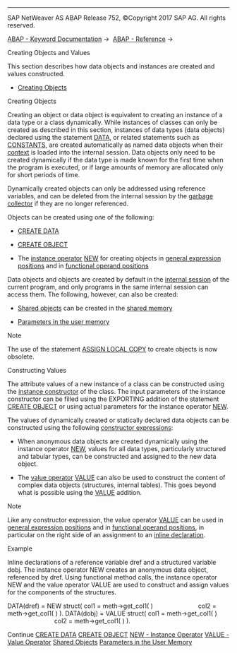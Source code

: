   

* * *

SAP NetWeaver AS ABAP Release 752, ©Copyright 2017 SAP AG. All rights reserved.

[ABAP - Keyword Documentation](javascript:call_link\('abenabap.htm'\)) →  [ABAP - Reference](javascript:call_link\('abenabap_reference.htm'\)) → 

Creating Objects and Values

This section describes how data objects and instances are created and values constructed.

-   [Creating Objects](#abencreate-objects-1--------constructing-values---@ITOC@@ABENCREATE_OBJECTS_2)

Creating Objects

Creating an object or data object is equivalent to creating an instance of a data type or a class dynamically. While instances of classes can only be created as described in this section, instances of data types (data objects) declared using the statement [DATA](javascript:call_link\('abapdata.htm'\)), or related statements such as [CONSTANTS](javascript:call_link\('abapconstants.htm'\)), are created automatically as named data objects when their [context](javascript:call_link\('abencontext_2_glosry.htm'\) "Glossary Entry") is loaded into the internal session. Data objects only need to be created dynamically if the data type is made known for the first time when the program is executed, or if large amounts of memory are allocated only for short periods of time.

Dynamically created objects can only be addressed using reference variables, and can be deleted from the internal session by the [garbage collector](javascript:call_link\('abengarbage_collector_glosry.htm'\) "Glossary Entry") if they are no longer referenced.

Objects can be created using one of the following:

-   [CREATE DATA](javascript:call_link\('abapcreate_data.htm'\))

-   [CREATE OBJECT](javascript:call_link\('abapcreate_object.htm'\))

-   The [instance operator](javascript:call_link\('abeninstance_operator_glosry.htm'\) "Glossary Entry") [NEW](javascript:call_link\('abenconstructor_expression_new.htm'\)) for creating objects in [general expression positions](javascript:call_link\('abengeneral_expr_position_glosry.htm'\) "Glossary Entry") and in [functional operand positions](javascript:call_link\('abenfunctional_position_glosry.htm'\) "Glossary Entry")

Data objects and objects are created by default in the [internal session](javascript:call_link\('abeninternal_session_glosry.htm'\) "Glossary Entry") of the current program, and only programs in the same internal session can access them. The following, however, can also be created:

-   [Shared objects](javascript:call_link\('abenabap_shared_objects.htm'\)) can be created in the [shared memory](javascript:call_link\('abenshared_memory_glosry.htm'\) "Glossary Entry")

-   [Parameters in the user memory](javascript:call_link\('abenmemory.htm'\))

Note

The use of the statement [ASSIGN LOCAL COPY](javascript:call_link\('abapassign_local_copy.htm'\)) to create objects is now obsolete.

Constructing Values

The attribute values of a new instance of a class can be constructed using the [instance constructor](javascript:call_link\('abeninstance_constructor_glosry.htm'\) "Glossary Entry") of the class. The input parameters of the instance constructor can be filled using the EXPORTING addition of the statement [CREATE OBJECT](javascript:call_link\('abapcreate_object.htm'\)) or using actual parameters for the instance operator [NEW](javascript:call_link\('abenconstructor_expression_new.htm'\)).

The values of dynamically created or statically declared data objects can be constructed using the following [constructor expressions](javascript:call_link\('abenconstructor_expression_glosry.htm'\) "Glossary Entry"):

-   When anonymous data objects are created dynamically using the instance operator [NEW](javascript:call_link\('abenconstructor_expression_new.htm'\)), values for all data types, particularly structured and tabular types, can be constructed and assigned to the new data object.

-   The [value operator](javascript:call_link\('abenvalue_operator_glosry.htm'\) "Glossary Entry") [VALUE](javascript:call_link\('abenconstructor_expression_value.htm'\)) can also be used to construct the content of complex data objects (structures, internal tables). This goes beyond what is possible using the [VALUE](javascript:call_link\('abapdata_options.htm'\)) addition.

Note

Like any constructor expression, the value operator [VALUE](javascript:call_link\('abenconstructor_expression_value.htm'\)) can be used in [general expression positions](javascript:call_link\('abengeneral_expr_position_glosry.htm'\) "Glossary Entry") and in [functional operand positions](javascript:call_link\('abenfunctional_position_glosry.htm'\) "Glossary Entry"), in particular on the right side of an assignment to an [inline declaration](javascript:call_link\('abendata_inline.htm'\)).

Example

Inline declarations of a reference variable dref and a structured variable dobj. The instance operator NEW creates an anonymous data object, referenced by dref. Using functional method calls, the instance operator NEW and the value operator VALUE are used to construct and assign values for the components of the structures.

DATA(dref) = NEW struct( col1 = meth->get\_col1( )
                         col2 = meth->get\_col1( ) ).
DATA(dobj) = VALUE struct( col1 = meth->get\_col1( )
                           col2 = meth->get\_col1( ) ).

Continue
[CREATE DATA](javascript:call_link\('abapcreate_data.htm'\))
[CREATE OBJECT](javascript:call_link\('abapcreate_object.htm'\))
[NEW - Instance Operator](javascript:call_link\('abenconstructor_expression_new.htm'\))
[VALUE - Value Operator](javascript:call_link\('abenconstructor_expression_value.htm'\))
[Shared Objects](javascript:call_link\('abenabap_shared_objects.htm'\))
[Parameters in the User Memory](javascript:call_link\('abenmemory.htm'\))